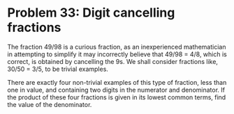 # Problem 33: Digit cancelling fractions

The fraction 49/98 is a curious fraction, as an inexperienced mathematician in
attempting to simplify it may incorrectly believe that 49/98 = 4/8, which is
correct, is obtained by cancelling the 9s. We shall consider fractions like,
30/50 = 3/5, to be trivial examples.

There are exactly four non-trivial examples of this type of fraction,
less than one in value, and containing two digits in the numerator and
denominator. If the product of these four fractions is given in its
lowest common terms, find the value of the denominator.

